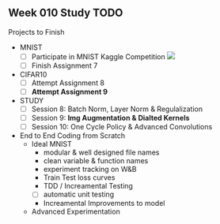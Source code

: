 

## Week 010 Study TODO

Projects to Finish

- MNIST
	- [ ] Participate in MNIST Kaggle Competition ![](https://geps.dev/progress/5)
	- [ ] Finish Assignment 7
- CIFAR10
	- [ ] Attempt Assignment 8
	- [ ] **Attempt Assignment 9**
- STUDY
	- [ ] Session 8: Batch Norm, Layer Norm & Regulalization
	- [ ] Session 9: **Img Augmentation & Dialted Kernels**
	- [ ] Session 10: One Cycle Policy & Advanced Convolutions
- End to End Coding from Scratch
	- Ideal MNIST
		- modular & well designed file names
		- clean variable & function names
		- experiment tracking on W&B
		- Train Test loss curves
		- TDD / Increamental Testing
		- [ ] automatic unit testing
		- Increamental Improvements to model
	- Advanced Experimentation
		